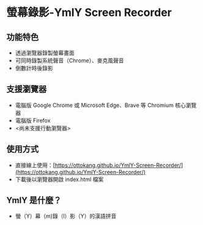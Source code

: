 # 螢幕錄影-YmlY Screen Recorder

## 功能特色

* 透過瀏覽器錄製螢幕畫面
* 可同時錄製系統聲音（Chrome）、麥克風聲音
* 倒數計時後錄影

## 支援瀏覽器

* 電腦版 Google Chrome 或 Microsoft Edge、Brave 等 Chromium 核心瀏覽器
* 電腦版 Firefox
* <尚未支援行動瀏覽器>

## 使用方式

* 直接線上使用：[https://ottokang.github.io/YmlY-Screen-Recorder/](https://ottokang.github.io/YmlY-Screen-Recorder/)
* 下載後以瀏覽器開啟 index.html 檔案

## YmlY 是什麼？

* 螢（Y）幕（m)錄（l）影（Y）的漢語拼音
